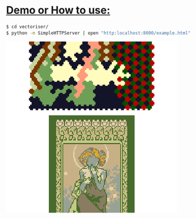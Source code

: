 # [Demo or How to use:](http://jsdo.it/59naga/vectorizer)

```bash
$ cd vectoriser/
$ python -m SimpleHTTPServer | open "http:localhost:8000/example.html"
```
![dataurlもsvg要素もmdで書けなくてお父さん泣きそう](example.html.png)